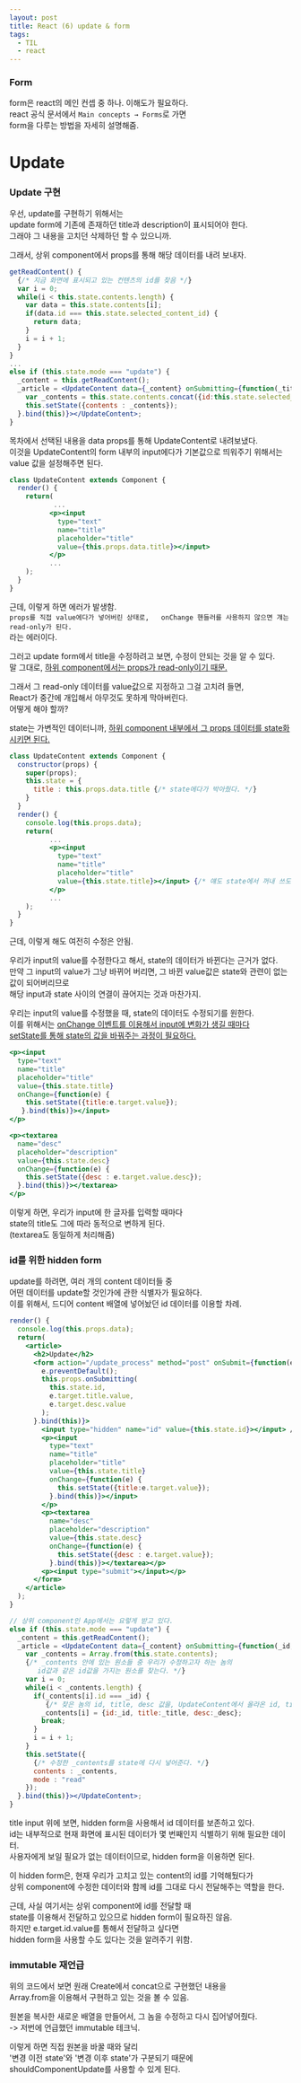 ```yaml
---
layout: post
title: React (6) update & form
tags:
  - TIL
  - react
---
```


### Form
form은 react의 메인 컨셉 중 하나. 이해도가 필요하다.  
react 공식 문서에서 `Main concepts → Forms`로 가면  
form을 다루는 방법을 자세히 설명해줌.  

# Update
### Update 구현
우선, update를 구현하기 위해서는  
update form에 기존에 존재하던 title과 description이 표시되어야 한다.  
그래야 그 내용을 고치던 삭제하던 할 수 있으니까.  

그래서, 상위 component에서 props를 통해 해당 데이터를 내려 보내자.  
```jsx
getReadContent() {
  {/* 지금 화면에 표시되고 있는 컨텐츠의 id를 찾음 */}
  var i = 0;
  while(i < this.state.contents.length) {
    var data = this.state.contents[i];
    if(data.id === this.state.selected_content_id) {
      return data;
    }
    i = i + 1;
  }
}
...
else if (this.state.mode === "update") {
  _content = this.getReadContent();
  _article = <UpdateContent data={_content} onSubmitting={function(_title, _desc) {
    var _contents = this.state.contents.concat({id:this.state.selected_content_id, title: _title, desc: _desc});
    this.setState({contents : _contents});
  }.bind(this)}></UpdateContent>;
}
```
목차에서 선택된 내용을 data props를 통해 UpdateContent로 내려보냈다.  
이것을 UpdateContent의 form 내부의 input에다가 기본값으로 띄워주기 위해서는 value 값을 설정해주면 된다.  
```jsx
class UpdateContent extends Component {
  render() {
    return(
           ...
          <p><input 
            type="text" 
            name="title" 
            placeholder="title"
            value={this.props.data.title}></input>
          </p>
          ...
    );
  }
}
```
근데, 이렇게 하면 에러가 발생함.  
`props를 직접 value에다가 넣어버린 상태로,  
onChange 핸들러를 사용하지 않으면 걔는 read-only가 된다.`  
라는 에러이다.  

그러고 update form에서 title을 수정하려고 보면, 수정이 안되는 것을 알 수 있다.  
말 그대로, <u>하위 component에서는 props가 read-only이기 때문.</u>  

그래서 그 read-only 데이터를 value값으로 지정하고 그걸 고치려 들면,  
React가 중간에 개입해서 아무것도 못하게 막아버린다.  
어떻게 해야 할까?  

state는 가변적인 데이터니까, <u>하위 component 내부에서 그 props 데이터를 state화 시키면 된다.</u>  
```jsx
class UpdateContent extends Component {
  constructor(props) {
    super(props);
    this.state = {
      title : this.props.data.title {/* state에다가 박아줬다. */}
    }
  }
  render() {
    console.log(this.props.data);
    return(
          ...
          <p><input 
            type="text" 
            name="title" 
            placeholder="title"
            value={this.state.title}></input> {/* 얘도 state에서 꺼내 쓰도록 바꿈. */}
          </p>
          ...
    );
  }
}
```
근데, 이렇게 해도 여전히 수정은 안됨.  

우리가 input의 value를 수정한다고 해서, state의 데이터가 바뀐다는 근거가 없다.  
만약 그 input의 value가 그냥 바뀌어 버리면, 그 바뀐 value값은 state와 관련이 없는 값이 되어버리므로  
해당 input과 state 사이의 연결이 끊어지는 것과 마찬가지.  

우리는 input의 value를 수정했을 때, state의 데이터도 수정되기를 원한다.  
이를 위해서는 <u>onChange 이벤트를 이용해서 input에 변화가 생길 때마다</u>  
<u>setState를 통해 state의 값을 바꿔주는 과정이 필요하다.</u>  
```jsx
<p><input 
  type="text" 
  name="title" 
  placeholder="title"
  value={this.state.title}
  onChange={function(e) {
    this.setState({title:e.target.value});
   }.bind(this)}></input>
</p>

<p><textarea 
  name="desc" 
  placeholder="description"
  value={this.state.desc}
  onChange={function(e) {
    this.setState({desc : e.target.value.desc});
  }.bind(this)}></textarea>
</p>
```
이렇게 하면, 우리가 input에 한 글자를 입력할 때마다  
state의 title도 그에 따라 동적으로 변하게 된다.  
(textarea도 동일하게 처리해줌)  

### id를 위한 hidden form
update를 하려면, 여러 개의 content 데이터들 중  
어떤 데이터를 update할 것인가에 관한 식별자가 필요하다.  
이를 위해서, 드디어 content 배열에 넣어놨던 id 데이터를 이용할 차례.  
```jsx
render() {
  console.log(this.props.data);
  return(
    <article>
      <h2>Update</h2>
      <form action="/update_process" method="post" onSubmit={function(e) {
        e.preventDefault();
        this.props.onSubmitting(
          this.state.id,
          e.target.title.value, 
          e.target.desc.value
        );
      }.bind(this)}>
        <input type="hidden" name="id" value={this.state.id}></input> // 요거.
        <p><input 
          type="text" 
          name="title" 
          placeholder="title"
          value={this.state.title}
          onChange={function(e) {
            this.setState({title:e.target.value});
          }.bind(this)}></input>
        </p>
        <p><textarea 
          name="desc" 
          placeholder="description"
          value={this.state.desc}
          onChange={function(e) {
            this.setState({desc : e.target.value});
          }.bind(this)}></textarea></p>
        <p><input type="submit"></input></p>
      </form>
    </article>
  );
}

// 상위 component인 App에서는 요렇게 받고 있다.
else if (this.state.mode === "update") {
  _content = this.getReadContent();
  _article = <UpdateContent data={_content} onSubmitting={function(_id, _title, _desc) {
    var _contents = Array.from(this.state.contents);
    {/* _contents 안에 있는 원소들 중 우리가 수정하고자 하는 놈의 
       id값과 같은 id값을 가지는 원소를 찾는다. */}
    var i = 0;
    while(i < _contents.length) {
      if(_contents[i].id === _id) {
         {/* 찾은 놈의 id, title, desc 값을, UpdateContent에서 올라온 id, title, desc로 바꾼다. */}
        _contents[i] = {id:_id, title:_title, desc:_desc};
        break;
      }
      i = i + 1;
    }
    this.setState({
      {/* 수정한 _contents를 state에 다시 넣어준다. */}
      contents : _contents,
      mode : "read"
    });
  }.bind(this)}></UpdateContent>;
}
```
title input 위에 보면, hidden form을 사용해서 id 데이터를 보존하고 있다.  
id는 내부적으로 현재 화면에 표시된 데이터가 몇 번째인지 식별하기 위해 필요한 데이터.  
사용자에게 보일 필요가 없는 데이터이므로, hidden form을 이용하면 된다.  

이 hidden form은, 현재 우리가 고치고 있는 content의 id를 기억해뒀다가  
상위 component에 수정한 데이터와 함께 id를 그대로 다시 전달해주는 역할을 한다.  

근데, 사실 여기서는 상위 component에 id를 전달할 때  
state를 이용해서 전달하고 있으므로 hidden form이 필요하진 않음.  
하지만 e.target.id.value를 통해서 전달하고 싶다면  
hidden form을 사용할 수도 있다는 것을 알려주기 위함.  

### immutable 재언급
위의 코드에서 보면 원래 Create에서 concat으로 구현했던 내용을  
Array.from을 이용해서 구현하고 있는 것을 볼 수 있음.  

원본을 복사한 새로운 배열을 만들어서, 그 놈을 수정하고 다시 집어넣어줬다.  
-> 저번에 언급했던 immutable 테크닉.  

이렇게 하면 직접 원본을 바꿀 때와 달리  
'변경 이전 state'와 '변경 이후 state'가 구분되기 때문에  
shouldComponentUpdate를 사용할 수 있게 된다.  